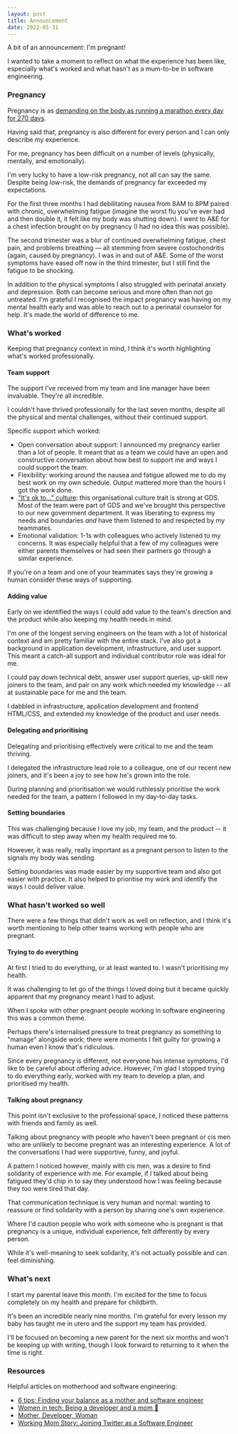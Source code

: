 ```yaml
---
layout: post
title: Announcement
date: 2022-05-31
---
```


A bit of an announcement: I'm pregnant! 

I wanted to take a moment to reflect on what the experience has been like, especially what's worked and what hasn't as a mum-to-be in software engineering.

### Pregnancy

Pregnancy is as [demanding on the body as running a marathon every day for 270 days](https://www.scarymommy.com/pregnancy-marathon-endurance-athlete/amp).

Having said that, pregnancy is also different for every person and I can only describe my experience.

For me, pregnancy has been difficult on a number of levels (physically, mentally, and emotionally).

I'm very lucky to have a low-risk pregnancy, not all can say the same. Despite being low-risk, the demands of pregnancy far exceeded my expectations.

For the first three months I had debilitating nausea from 8AM to 8PM paired with chronic, overwhelming fatigue (imagine the worst flu you've ever had and then double it, it felt like my body was shutting down). I went to A&E for a chest infection brought on by pregnancy (I had no idea this was possible). 

The second trimester was a blur of continued overwhelming fatigue, chest pain, and problems breathing –– all stemming from severe costochondritis (again, caused by pregnancy). I was in and out of A&E. Some of the worst symptoms have eased off now in the third trimester, but I still find the fatigue to be shocking.

In addition to the physical symptoms I also struggled with perinatal anxiety and depression. Both can become serious and more often than not go untreated. I'm grateful I recognised the impact pregnancy was having on my mental health early and was able to reach out to a perinatal counselor for help. It's made the world of difference to me.

### What's worked

Keeping that pregnancy context in mind, I think it's worth highlighting what's worked professionally. 

#### Team support

The support I've received from my team and line manager have been invaluable. They're all incredible.

I couldn't have thrived professionally for the last seven months, despite all the physical and mental challenges, without their continued support.

Specific support which worked:

* Open conversation about support: I announced my pregnancy earlier than a lot of people. It meant that as a team we could have an open and constructive conversation about how best to support me and ways I could support the team.
* Flexibility: working around the nausea and fatigue allowed me to do my best work on my own schedule. Output mattered more than the hours I got the work done. 
* ["It's ok to..." culture](https://gds.blog.gov.uk/2016/05/25/its-ok-to-say-whats-ok/): this organisational culture trait is strong at GDS. Most of the team were part of GDS and we've brought this perspective to our new government department. It was liberating to express my needs and boundaries _and_ have them listened to and respected by my teammates.
* Emotional validation: 1-1s with colleagues who actively listened to my concerns. It was especially helpful that a few of my colleagues were either parents themselves or had seen their partners go through a similar experience.

If you're on a team and one of your teammates says they're growing a human consider these ways of supporting.

#### Adding value

Early on we identified the ways I could add value to the team's direction and the product while also keeping my health needs in mind.

I'm one of the longest serving engineers on the team with a lot of historical context and am pretty familiar with the entire stack. I've also got a background in application development, infrastructure, and user support. This meant a catch-all support and individual contributor role was ideal for me.

I could pay down technical debt, answer user support queries, up-skill new joiners to the team, and pair on any work which needed my knowledge -- all at sustainable pace for me and the team. 

I dabbled in infrastructure, application development and frontend HTML/CSS, and extended my knowledge of the product and user needs.

#### Delegating and prioritising

Delegating and prioritising effectively were critical to me and the team thriving. 
 
I delegated the infrastructure lead role to a colleague, one of our recent new joiners, and it's been a joy to see how he's grown into the role. 

During planning and prioritisation we would ruthlessly prioritise the work needed for the team, a pattern I followed in my day-to-day tasks.

#### Setting boundaries

This was challenging because I love my job, my team, and the product -- it was difficult to step away when my health required me to. 

However, it was really, really important as a pregnant person to listen to the signals my body was sending. 

Setting boundaries was made easier by my supportive team and also got easier with practice. It also helped to prioritise my work and identify the ways I could deliver value.

### What hasn't worked so well

There were a few things that didn't work as well on reflection, and I think it's worth mentioning to help other teams working with people who are pregnant.

#### Trying to do everything

At first I tried to do everything, or at least wanted to. I wasn't prioritising my health.

It was challenging to let go of the things I loved doing but it became quickly apparent that my pregnancy meant I had to adjust. 

When I spoke with other pregnant people working in software engineering this was a common theme.

Perhaps there's internalised pressure to treat pregnancy as something to "manage" alongside work; there were moments I felt guilty for growing a human even I know that's ridiculous. 

Since every pregnancy is different, not everyone has intense symptoms, I'd like to be careful about offering advice. However, I'm glad I stopped trying to do everything early, worked with my team to develop a plan, and prioritised my health. 

#### Talking about pregnancy

This point isn't exclusive to the professional space, I noticed these patterns with friends and family as well. 

Talking about pregnancy with people who haven't been pregnant or cis men who are unlikely to become pregnant was an interesting experience. A lot of the conversations I had were supportive, funny, and joyful.

A pattern I noticed however, mainly with cis men, was a desire to find solidarity of experience with me. For example, if I talked about being fatigued they'd chip in to say they understood how I was feeling because they too were tired that day.

That communication technique is very human and normal: wanting to reassure or find solidarity with a person by sharing one's own experience. 

Where I'd caution people who work with someone who is pregnant is that pregnancy is a unique, individual experience, felt differently by every person. 

While it's well-meaning to seek solidarity, it's not actually possible and can feel diminishing.

### What's next

I start my parental leave this month. I'm excited for the time to focus completely on my health and prepare for childbirth. 

It's been an incredible nearly nine months. I'm grateful for every lesson my baby has taught me in utero and the support my team has provided.

I'll be focused on becoming a new parent for the next six months and won't be keeping up with writing, though I look forward to returning to it when the time is right.

### Resources

Helpful articles on motherhood and software engineering:

* [6 tips: Finding your balance as a mother and software engineer](https://www.educative.io/blog/balance-software-engineer-mother)
* [Women in tech: Being a developer and a mom 🤪](https://dev.to/rose/women-in-tech-being-a-developer-and-a-mom-gcf)
* [Mother, Developer, Woman](https://www.thoughtworks.com/insights/blog/mother-developer-woman)
* [Working Mom Story: Joining Twitter as a Software Engineer](https://medium.com/@wassupnari/working-mom-story-joining-twitter-as-a-software-engineer-21fd1e74130c)